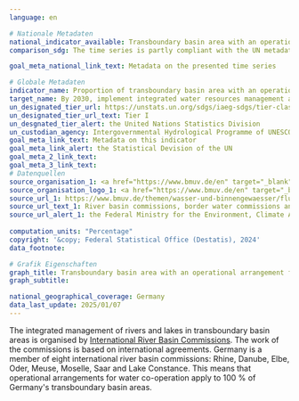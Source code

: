 ```yaml
---
language: en    

# Nationale Metadaten    
national_indicator_available: Transboundary basin area with an operational arrangement for water cooperation    
comparison_sdg: The time series is partly compliant with the UN metadata.    

goal_meta_national_link_text: Metadata on the presented time series    

# Globale Metadaten    
indicator_name: Proportion of transboundary basin area with an operational arrangement for water cooperation    
target_name: By 2030, implement integrated water resources management at all levels, including through transboundary cooperation as appropriate    
un_designated_tier_url: https://unstats.un.org/sdgs/iaeg-sdgs/tier-classification/    
un_designated_tier_url_text: Tier I    
un_desgnated_tier_alert: the United Nations Statistics Division    
un_custodian_agency: Intergovernmental Hydrological Programme of UNESCO (UNESCO-IHP)<br>United Nations Economic Commission for Europe (UNECE)    
goal_meta_link_text: Metadata on this indicator    
goal_meta_link_alert: the Statistical Devision of the UN    
goal_meta_2_link_text:     
goal_meta_3_link_text:         
# Datenquellen
source_organisation_1: <a href="https://www.bmuv.de/en" target="_blank" onclick="return confirm_alert('the Federal Ministry for the Environment, Climate Action, Nature Conservation and Nuclear Safety','En');" title="Click here to go to the website of the organisation Federal Ministry for the Environment, Climate Action, Nature Conservation and Nuclear Safety."> Federal Ministry for the Environment, Climate Action, Nature Conservation and Nuclear Safety </a>
source_organisation_logo_1: <a href="https://www.bmuv.de/en" target="_blank" onclick="return confirm_alert('the Federal Ministry for the Environment, Climate Action, Nature Conservation and Nuclear Safety','En');"><img src="https://sdg-indikatoren.de/public/OrgImgEn/bmukn.png" alt="Logo bmukn" style="height:60px; width:148px"/></a>
source_url_1: https://www.bmuv.de/themen/wasser-und-binnengewaesser/fluesse-und-seen/flussgebietskommission
source_url_text_1: River basin commissions, border water commissions and river basin communities (only available in German)
source_url_alert_1: the Federal Ministry for the Environment, Climate Action, Nature Conservation and Nuclear Safety
    
computation_units: "Percentage"    
copyright: '&copy; Federal Statistical Office (Destatis), 2024'    
data_footnote:     

# Grafik Eigenschaften    
graph_title: Transboundary basin area with an operational arrangement for water cooperation
graph_subtitle:     

national_geographical_coverage: Germany    
data_last_update: 2025/01/07    
---
```



The integrated management of rivers and lakes in transboundary basin areas is organised by <a  href="https://www.bmuv.de/themen/wasser-und-binnengewaesser/fluesse-und-seen/flussgebietskommission" target="_blank" onclick="return confirm_alert('the BMUKN','En');">International River Basin Commissions</a>. The work of the commissions is based on international agreements. Germany is a member of eight international river basin commissions: Rhine, Danube, Elbe, Oder, Meuse, Moselle, Saar and Lake Constance. This means that operational arrangements for water co-operation apply to 100 % of Germany's transboundary basin areas.